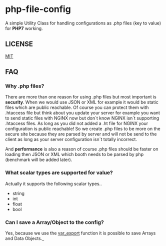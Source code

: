 # php-file-config
A simple Utility Class for handling configurations as .php files (key to value) for **PHP7** working.


## LICENSE
[MIT](https://github.com/CoNfu5eD/php-file-config/blob/master/LICENSE)

## FAQ

### Why .php files?

There are more than one reason for using .php files but most important is **security**.
When we would use JSON or XML for example it would be static files which are public reachable.
Of course you can protect them with .htaccess file but think about you update your server for example
you want to send static files with NGINX now but don`t know NGINX isn´t supporting .htaccess files.
As long as you did not added a .ht file for NGINX your configuration is public reachable!
So we create .php files to be more on the secure site because they are parsed by server
and will not be send to the client as long as your server configuration isn´t totally incorrect.

And **performance** is also a reason of course .php files should be faster on loading then JSON or XML which booth needs to be parsed by php (benchmark will be added later).

### What scalar types are supported for value?

Actually it supports the following scalar types..

* string
* int
* float
* bool

### Can I save a Array/Object to the config?

Yes, because we use the [var_export](https://secure.php.net/manual/en/function.var-export.php) function it is possible to save Arrays and Data Objects._

